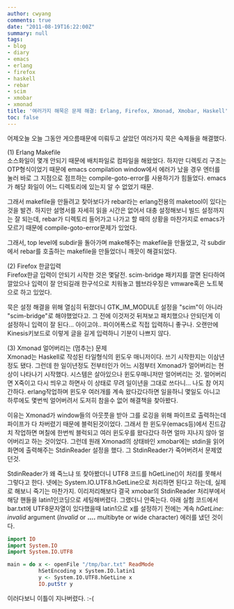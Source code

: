 ```yaml
---
author: cwyang
comments: true
date: "2011-08-19T16:22:00Z"
summary: null
tags:
- blog
- diary
- emacs
- erlang
- firefox
- haskell
- rebar
- scim
- xmobar
- xmonad
title: '여러가지 해묵은 문제 해결: Erlang, Firefox, Xmonad, Xmobar, Haskell'
toc: false
---
```

어제오늘 오늘 그동안 게으름때문에 미뤄두고 살았던 여러가지 묵은 숙제들을 해결했다.  
  
(1) Erlang Makefile  
소스화일이 몇개 안되기 때문에 배치파일로 컴파일을 해왔었다. 하지만 디렉토리 구조는 OTP형식이었기 때문에 emacs compilation window에서 에러가 났을 경우 엔터를 눌러 바로 그 지점으로 점프하는 compile-goto-error를 사용하기가 힘들었다. emacs가 해당 화일이 어느 디렉토리에 있는지 알 수 없었기 때문.  
  
그래서 makefile을 만들려고 찾아보다가 rebar라는 erlang전용의 maketool이 있다는 것을 발견. 하지만 설명서를 자세히 읽을 시간은 없어서 대충 설정해보니 빌드 설정까지는 잘 되는데, rebar가 디렉토리 들어가고 나가고 할 때의 상황을 마찬가지로 emacs가 모르기 때문에 compile-goto-error문제가 있었다.  
  
그래서, top level에 subdir을 돌아가며 make해주는 makefile을 만들었고, 각 subdir에서 rebar를 호출하는 makefile을 만들었더니 깨끗이 해결되었다.  
  
(2) Firefox 한글입력  
Firefox한글 입력이 안되기 시작한 것은 몇달전. scim-bridge 패키지를 깔면 된다하여 깔았으나 입력이 잘 안되길래 한구석으로 치워놓고 웹브라우징은 vmware혹은 노트북으로 하고 있었다.  
  
묵은 설정 해결을 위해 열심히 뒤졌더니 GTK\_IM\_MODULE 설정을 "scim"이 아니라 "scim-bridge"로 해야했었다고. 그 전에 이것저것 뒤져보고 패치했으나 안되던게 이 설정하니 입력이 잘 된다... 아이고야.. 파이어폭스로 직접 입력하니 좋구나. 오랜만에 Kinesis키보드로 이렇게 글을 길게 입력하니 기분이 나쁘지 않다.  
  
(3) Xmonad 얼어버리는 (멈추는) 문제  
Xmonad는 Haskell로 작성된 타일형식의 윈도우 매니저이다. 쓰기 시작한지는 이삼년정도 됐다. 그런데 한 일이년정도 전부터인가 어느 시점부터 Xmonad가 얼어버리는 현상이 나타나기 시작했다. 시스템은 살아있으나 윈도우매니저만 얼어버리는 것. 얼어버리면 X죽이고 다시 띄우고 하면사 이 상태로 무려 일이년을 그대로 쓰다니... 나도 참 어지간하다. erlang작업하며 윈도우 여러개를 계속 왔다갔다하면 일을하니 몇일도 아니고 하루에도 몇번씩 얼어버려서 도저히 참을수 없어 해결책을 찾아봤다.  
  
이유는 Xmonad가 window들의 아웃풋을 받아 그를 로깅을 위해 파이프로 출력하는데 파이프가 다 차버렸기 때문에 블럭된것이었다. 그래서 한 윈도우(emacs등)에서 진드감치 작업하면 며칠에 한번씩 블럭되고 여러 윈도우를 왔다갔다 하면 얼마 지나지 않아 얼어버리고 하는 것이었다. 그런데 원래 Xmonad의 상태바인 xmobar에는 stdin을 읽어 화면에 출력해주는 StdinReader 설정을 했다. 그 StdinReader가 죽어버려서 문제였던것.  
  
StdinReader가 왜 죽느냐 또 찾아봤더니 UTF8 코드를 hGetLine()이 처리를 못해서 그렇다고 한다. 넷에는 System.IO.UTF8.hGetLine으로 처리하면 된다고 하는데, 실제로 해보니 죽기는 마찬가지. 이리저리해보다 결국 xmobar의 StdinReader 처리부에서 해당 핸들을 latin1인코딩으로 세팅해버렸다. 그랬더니 안죽는다. 아래 실험 코드에서 bar.txt에 UTF8문자열이 있다했을때 latin1으로 x를 설정하기 전에는 계속 _hGetLine_: _invalid_ argument (_Invalid_ or **....** multibyte or wide character) 에러를 냈던 것이다.

```haskell
import IO
import System.IO
import System.IO.UTF8

main = do x <- openFile "/tmp/bar.txt" ReadMode
          hSetEncoding x System.IO.latin1
          y <- System.IO.UTF8.hGetLine x
          IO.putStr y
```	  

이러다보니 이틀이 지나버렸다. :-(
